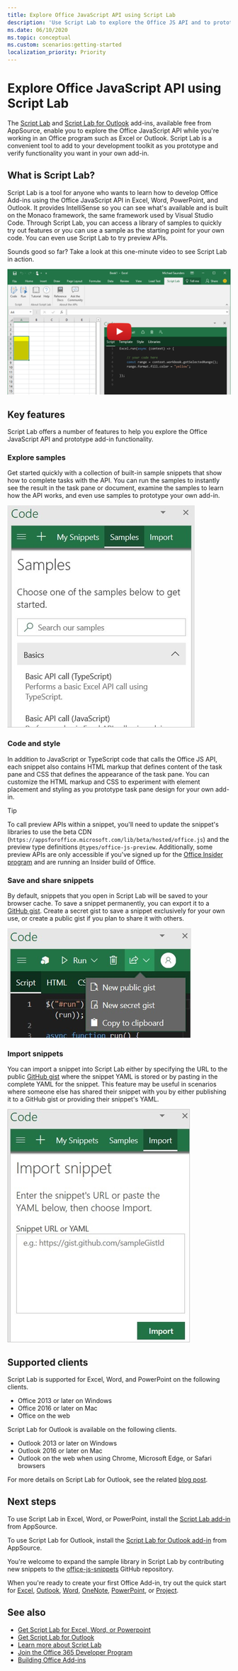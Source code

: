 ```yaml
---
title: Explore Office JavaScript API using Script Lab
description: 'Use Script Lab to explore the Office JS API and to prototype functionality.'
ms.date: 06/10/2020
ms.topic: conceptual
ms.custom: scenarios:getting-started
localization_priority: Priority
---
```


# Explore Office JavaScript API using Script Lab

The [Script Lab](https://appsource.microsoft.com/product/office/WA104380862) and [Script Lab for Outlook](https://appsource.microsoft.com/product/office/WA200001603) add-ins, available free from AppSource, enable you to explore the Office JavaScript API while you're working in an Office program such as Excel or Outlook. Script Lab is a convenient tool to add to your development toolkit as you prototype and verify functionality you want in your own add-in.

## What is Script Lab?

Script Lab is a tool for anyone who wants to learn how to develop Office Add-ins using the Office JavaScript API in Excel, Word, PowerPoint, and Outlook. It provides IntelliSense so you can see what's available and is built on the Monaco framework, the same framework used by Visual Studio Code. Through Script Lab, you can access a library of samples to quickly try out features or you can use a sample as the starting point for your own code. You can even use Script Lab to try preview APIs.

Sounds good so far? Take a look at this one-minute video to see Script Lab in action.

[![Preview video showing Script Lab running in Excel, Word, and PowerPoint.](../images/screenshot-wide-youtube.png 'Script Lab preview video')](https://aka.ms/scriptlabvideo)

## Key features

Script Lab offers a number of features to help you explore the Office JavaScript API and prototype add-in functionality.

### Explore samples

Get started quickly with a collection of built-in sample snippets that show how to complete tasks with the API. You can run the samples to instantly see the result in the task pane or document, examine the samples to learn how the API works, and even use samples to prototype your own add-in.

![Samples](../images/script-lab-samples.jpg)

### Code and style

In addition to JavaScript or TypeScript code that calls the Office JS API, each snippet also contains HTML markup that defines content of the task pane and CSS that defines the appearance of the task pane. You can customize the HTML markup and CSS to experiment with element placement and styling as you prototype task pane design for your own add-in.

> [!TIP]
> To call preview APIs within a snippet, you'll need to update the snippet's libraries to use the beta CDN (`https://appsforoffice.microsoft.com/lib/beta/hosted/office.js`) and the preview type definitions `@types/office-js-preview`. Additionally, some preview APIs are only accessible if you've signed up for the [Office Insider program](https://insider.office.com) and are running an Insider build of Office.

### Save and share snippets

By default, snippets that you open in Script Lab will be saved to your browser cache. To save a snippet permanently, you can export it to a [GitHub gist](https://gist.github.com). Create a secret gist to save a snippet exclusively for your own use, or create a public gist if you plan to share it with others.

![Sharing options](../images/script-lab-share.jpg)

### Import snippets

You can import a snippet into Script Lab either by specifying the URL to the public [GitHub gist](https://gist.github.com) where the snippet YAML is stored or by pasting in the complete YAML for the snippet. This feature may be useful in scenarios where someone else has shared their snippet with you by either publishing it to a GitHub gist or providing their snippet's YAML.

![Import snippet option](../images/script-lab-import-snippet.jpg)

## Supported clients

Script Lab is supported for Excel, Word, and PowerPoint on the following clients.

- Office 2013 or later on Windows
- Office 2016 or later on Mac
- Office on the web

Script Lab for Outlook is available on the following clients.

- Outlook 2013 or later on Windows
- Outlook 2016 or later on Mac
- Outlook on the web when using Chrome, Microsoft Edge, or Safari browsers

For more details on Script Lab for Outlook, see the related [blog post](https://developer.microsoft.com/outlook/blogs/script-lab-now-supports-outlook/).

## Next steps

To use Script Lab in Excel, Word, or PowerPoint, install the [Script Lab add-in](https://appsource.microsoft.com/product/office/WA104380862) from AppSource. 

To use Script Lab for Outlook, install the [Script Lab for Outlook add-in](https://appsource.microsoft.com/product/office/wa200001603) from AppSource.

You're welcome to expand the sample library in Script Lab by contributing new snippets to the [office-js-snippets](https://github.com/OfficeDev/office-js-snippets#office-js-snippets) GitHub repository.

When you're ready to create your first Office Add-in, try out the quick start for [Excel](../quickstarts/excel-quickstart-jquery.md), [Outlook](../quickstarts/outlook-quickstart.md), [Word](../quickstarts/word-quickstart.md), [OneNote](../quickstarts/onenote-quickstart.md), [PowerPoint](../quickstarts/powerpoint-quickstart.md), or [Project](../quickstarts/project-quickstart.md).

## See also

- [Get Script Lab for Excel, Word, or Powerpoint](https://appsource.microsoft.com/product/office/WA104380862)
- [Get Script Lab for Outlook](https://appsource.microsoft.com/product/office/wa200001603)
- [Learn more about Script Lab](https://github.com/OfficeDev/script-lab#script-lab-a-microsoft-garage-project)
- [Join the Office 365 Developer Program](https://developer.microsoft.com/office/dev-program)
- [Building Office Add-ins](../overview/office-add-ins-fundamentals.md)

